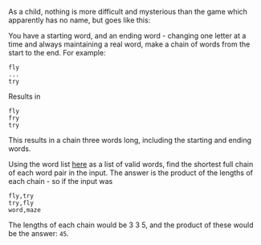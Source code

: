 As a child, nothing is more difficult and mysterious than the game which apparently has no name, but goes like this:

You have a starting word, and an ending word - changing one letter at a time and always maintaining a real word, make a chain of words from the start to the end. For example:

```
fly
...
try
```

Results in

```
fly
fry
try
```

This results in a chain three words long, including the starting and ending words.

Using the word list [here](../inputs/dict.txt) as a list of valid words, find the shortest full chain of each word pair in the input. The answer is the product of the lengths of each chain - so if the input was

```
fly,try
try,fly
word,maze
```

The lengths of each chain would be 3 3 5, and the product of these would be the answer: `45`.

